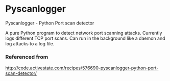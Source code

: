 Pyscanlogger
============

Pyscanlogger - Python Port scan detector

A pure Python program to detect network port scanning attacks. Currently logs different TCP port scans. Can run in the background like a daemon and log attacks to a log file.



### Referenced from

http://code.activestate.com/recipes/576690-pyscanlogger-python-port-scan-detector/

